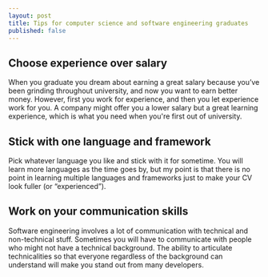 ```yaml
---
layout: post
title: Tips for computer science and software engineering graduates
published: false
---
```

## Choose experience over salary
When you graduate you dream about earning a great salary because you’ve been grinding throughout  university, and now you want to earn better money. However, first you work for experience, and then you let experience work for you. A company might offer you a lower salary but a great learning experience, which is what you need when you're first out of university. 
## Stick with one language and framework
Pick whatever language you like and stick with it for sometime. You will learn more languages as the time goes by, but my point is that there is no point in learning multiple languages and frameworks just to make your CV look fuller (or “experienced”). 
## Work on your communication skills
Software engineering involves a lot of communication with technical and non-technical stuff. Sometimes you will have to communicate with people who might not have a technical background. The ability to articulate technicalities so that everyone regardless of the background can understand will make you stand out from many developers.
